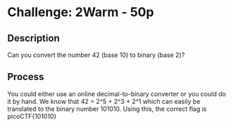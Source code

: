 # Challenge: 2Warm - 50p

## Description
Can you convert the number 42 (base 10) to binary (base 2)? 

## Process
You could either use an online decimal-to-binary converter or you could do it by hand. We know that 42 = 2^5 + 2^3 + 2^1 which can easily be translated to the binary number 101010. Using this, the correct flag is picoCTF{101010}